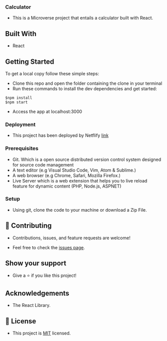 ### Calculator

- This is a Microverse project that entails a calculator built with React.

## Built With

- React

## Getting Started

To get a local copy follow these simple steps:

- Clone this repo and open the folder containing the clone in your terminal
- Run these commands to install the dev dependencies and get started:

```
$npm install
$npm start
```
- Access the app at localhost:3000

### Deployment

- This project has been deployed by Netflify [link](https://62c817f974789f028124aaeb--sparkly-puffpuff-8ca3ee.netlify.app/)

### Prerequisites

- Git. Which is a open source distributed version control system designed for source code management
- A text editor (e.g Visual Studio Code, Vim, Atom & Sublime.)
- A web browser (e.g Chrome, Safari, Mozilla Firefox.)
- Live Server which is a web extension that helps you to live reload feature for dynamic content (PHP, Node.js, ASPNET)

### Setup

- Using git, clone the code to your machine or download a Zip File.

## 🤝 Contributing

- Contributions, issues, and feature requests are welcome!

- Feel free to check the [issues page](https://github.com/Graycemuthui/Calculator/issues).

## Show your support

- Give a ⭐️ if you like this project!

## Acknowledgements

- The React Library.

## 📝 License

- This project is [MIT](https://github.com/Graycemuthui/Math-Magician/blob/router/MIT.md) licensed.

